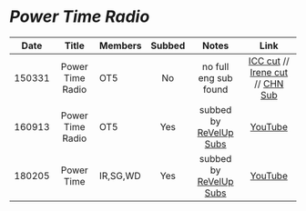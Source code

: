 # _Power Time Radio_

|  Date  |      Title       | Members  | Subbed |             Notes              |                                                       Link                                                        |
|:------:|:----------------:|:---------|:------:|:------------------------------:|:-----------------------------------------------------------------------------------------------------------------:|
| 150331 | Power Time Radio | OT5      |   No   |     no full eng sub found      | [ICC cut][150331_powertime_icc_cut] // [Irene cut][150331_powertime_ir_cut] // [CHN Sub][150331_powertime_cn_sub] |
| 160913 | Power Time Radio | OT5      |  Yes   | subbed by [ReVelUp Subs][rvus] |                                      [YouTube](https://youtu.be/5r9UsfQszkA)                                      |
| 180205 |    Power Time    | IR,SG,WD |  Yes   | subbed by [ReVelUp Subs][rvus] |                                      [YouTube](https://youtu.be/4lWOb9cYy6M)                                      |

[150331_powertime_cn_sub]:https://www.youtube.com/watch?v=2CdRooPAJ_M
[150331_powertime_icc_cut]:https://youtu.be/TabsLZHSC8g
[150331_powertime_ir_cut]:https://youtu.be/yEMU_s4dcSg

[rvus]:https://revelupsubs.com/
